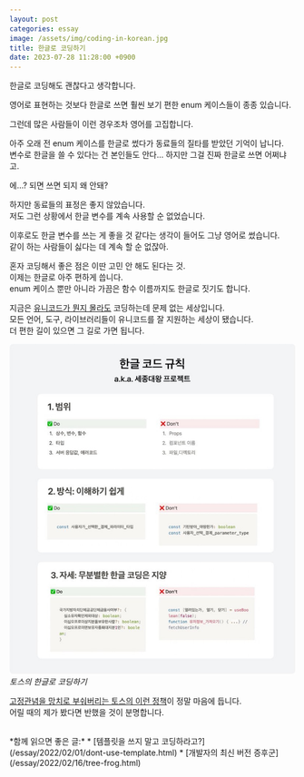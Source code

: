 ```yaml
---
layout: post
categories: essay
image: /assets/img/coding-in-korean.jpg
title: 한글로 코딩하기
date: 2023-07-28 11:28:00 +0900
---
```


한글로 코딩해도 괜찮다고 생각합니다.

영어로 표현하는 것보다 한글로 쓰면 훨씬 보기 편한 enum 케이스들이 종종 있습니다.

그런데 많은 사람들이 이런 경우조차 영어를 고집합니다.

아주 오래 전 enum 케이스를 한글로 썼다가 동료들의 질타를 받았던 기억이 납니다.  
변수로 한글을 쓸 수 있다는 건 본인들도 안다... 하지만 그걸 진짜 한글로 쓰면 어쩌냐고.

에...? 되면 쓰면 되지 왜 안돼?

하지만 동료들의 표정은 좋지 않았습니다.  
저도 그런 상황에서 한글 변수를 계속 사용할 순 없었습니다.

이후로도 한글 변수를 쓰는 게 좋을 것 같다는 생각이 들어도 그냥 영어로 썼습니다.  
같이 하는 사람들이 싫다는 데 계속 할 순 없잖아.

혼자 코딩해서 좋은 점은 이딴 고민 안 해도 된다는 것.  
이제는 한글로 아주 편하게 씁니다.  
enum 케이스 뿐만 아니라 가끔은 함수 이름까지도 한글로 짓기도 합니다.  

지금은 [유니코드가 뭔지 몰라도](/essay/2021/10/12/코딩-환경은-점점-좋아지고-나는-늙어간다.html) 코딩하는데 문제 없는 세상입니다.  
모든 언어, 도구, 라이브러리들이 유니코드를 잘 지원하는 세상이 됐습니다.  
더 편한 길이 있으면 그 길로 가면 됩니다.

![토스의 세종대왕 프로젝트](/assets/img/coding-in-korean.jpg)  
*토스의 한글로 코딩하기*

[고정관념을 망치로 부숴버리는 토스의 이런 정책](https://tosspayments-dev.oopy.io/chapters/frontend/posts/hangul-coding-convention)이 정말 마음에 듭니다.  
어릴 때의 제가 봤다면 반했을 것이 분명합니다.

<br>
*함께 읽으면 좋은 글:*
* [템플릿을 쓰지 말고 코딩하라고?](/essay/2022/02/01/dont-use-template.html)
* [개발자의 최신 버전 증후군](/essay/2022/02/16/tree-frog.html)